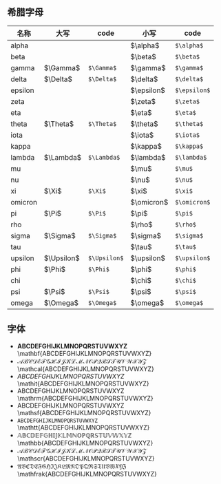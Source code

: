 ## 希腊字母
<html>
<table>
<thead>
<tr>
<th>名称</th>
<th>大写</th>
<th>code</th>
<th>小写</th>
<th>code</th>
</tr>
</thead>
<tbody><tr>
<td>alpha</td>
<td></td>
<td></td>
<td>$\alpha$</td>
<td><code>$\alpha$</code></td>
</tr>
<tr>
<td>beta</td>
<td></td>
<td></td>
<td>$\beta$</td>
<td><code>$\beta$</code></td>
</tr>
<tr>
<td>gamma</td>
<td>$\Gamma$</td>
<td><code>$\Gamma$</code></td>
<td>$\gamma$</td>
<td><code>$\gamma$</code></td>
</tr>
<tr>
<td>delta</td>
<td>$\Delta$</td>
<td><code>$\Delta$</code></td>
<td>$\delta$</td>
<td><code>$\delta$</code></td>
</tr>
<tr>
<td>epsilon</td>
<td></td>
<td></td>
<td>$\epsilon$</td>
<td><code>$\epsilon$</code></td>
</tr>
<tr>
<td>zeta</td>
<td></td>
<td></td>
<td>$\zeta$</td>
<td><code>$\zeta$</code></td>
</tr>
<tr>
<td>eta</td>
<td></td>
<td></td>
<td>$\eta$</td>
<td><code>$\eta$</code></td>
</tr>
<tr>
<td>theta</td>
<td>$\Theta$</td>
<td><code>$\Theta$</code></td>
<td>$\theta$</td>
<td><code>$\theta$</code></td>
</tr>
<tr>
<td>iota</td>
<td></td>
<td></td>
<td>$\iota$</td>
<td><code>$\iota$</code></td>
</tr>
<tr>
<td>kappa</td>
<td></td>
<td></td>
<td>$\kappa$</td>
<td><code>$\kappa$</code></td>
</tr>
<tr>
<td>lambda</td>
<td>$\Lambda$</td>
<td><code>$\Lambda$</code></td>
<td>$\lambda$</td>
<td><code>$\lambda$</code></td>
</tr>
<tr>
<td>mu</td>
<td></td>
<td></td>
<td>$\mu$</td>
<td><code>$\mu$</code></td>
</tr>
<tr>
<td>nu</td>
<td></td>
<td></td>
<td>$\nu$</td>
<td><code>$\nu$</code></td>
</tr>
<tr>
<td>xi</td>
<td>$\Xi$</td>
<td><code>$\Xi$</code></td>
<td>$\xi$</td>
<td><code>$\xi$</code></td>
</tr>
<tr>
<td>omicron</td>
<td></td>
<td></td>
<td>$\omicron$</td>
<td><code>$\omicron$</code></td>
</tr>
<tr>
<td>pi</td>
<td>$\Pi$</td>
<td><code>$\Pi$</code></td>
<td>$\pi$</td>
<td><code>$\pi$</code></td>
</tr>
<tr>
<td>rho</td>
<td></td>
<td></td>
<td>$\rho$</td>
<td><code>$\rho$</code></td>
</tr>
<tr>
<td>sigma</td>
<td>$\Sigma$</td>
<td><code>$\Sigma$</code></td>
<td>$\sigma$</td>
<td><code>$\sigma$</code></td>
</tr>
<tr>
<td>tau</td>
<td></td>
<td></td>
<td>$\tau$</td>
<td><code>$\tau$</code></td>
</tr>
<tr>
<td>upsilon</td>
<td>$\Upsilon$</td>
<td><code>$\Upsilon$</code></td>
<td>$\upsilon$</td>
<td><code>$\upsilon$</code></td>
</tr>
<tr>
<td>phi</td>
<td>$\Phi$</td>
<td><code>$\Phi$</code></td>
<td>$\phi$</td>
<td><code>$\phi$</code></td>
</tr>
<tr>
<td>chi</td>
<td></td>
<td></td>
<td>$\chi$</td>
<td><code>$\chi$</code></td>
</tr>
<tr>
<td>psi</td>
<td>$\Psi$</td>
<td><code>$\Psi$</code></td>
<td>$\psi$</td>
<td><code>$\psi$</code></td>
</tr>
<tr>
<td>omega</td>
<td>$\Omega$</td>
<td><code>$\Omega$</code></td>
<td>$\omega$</td>
<td><code>$\omega$</code></td>
</tr>
</table>
</html>

## 字体
- $\mathbf{ABCDEFGHIJKLMNOPQRSTUVWXYZ}$
\mathbf{ABCDEFGHIJKLMNOPQRSTUVWXYZ}
- $\mathcal{ABCDEFGHIJKLMNOPQRSTUVWXYZ}$
\mathcal{ABCDEFGHIJKLMNOPQRSTUVWXYZ}
- $\mathit{ABCDEFGHIJKLMNOPQRSTUVWXYZ}$
\mathit{ABCDEFGHIJKLMNOPQRSTUVWXYZ}
- $\mathrm{ABCDEFGHIJKLMNOPQRSTUVWXYZ}$
\mathrm{ABCDEFGHIJKLMNOPQRSTUVWXYZ}
- $\mathsf{ABCDEFGHIJKLMNOPQRSTUVWXYZ}$
\mathsf{ABCDEFGHIJKLMNOPQRSTUVWXYZ}
- $\mathtt{ABCDEFGHIJKLMNOPQRSTUVWXYZ}$
\mathtt{ABCDEFGHIJKLMNOPQRSTUVWXYZ}
- $\mathbb{ABCDEFGHIJKLMNOPQRSTUVWXYZ}$
\mathbb{ABCDEFGHIJKLMNOPQRSTUVWXYZ}
- $\mathscr{ABCDEFGHIJKLMNOPQRSTUVWXYZ}$
\mathscr{ABCDEFGHIJKLMNOPQRSTUVWXYZ}
- $\mathfrak{ABCDEFGHIJKLMNOPQRSTUVWXYZ}$
\mathfrak{ABCDEFGHIJKLMNOPQRSTUVWXYZ}